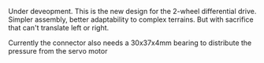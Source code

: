 Under deveopment. This is the new design for the 2-wheel differential drive. Simpler assembly, better adaptability to complex terrains. But with sacrifice that can't translate left or right.

Currently the connector also needs a 30x37x4mm bearing to distribute the pressure from the servo motor 